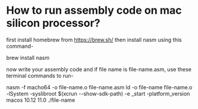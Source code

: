 # How to run assembly code on mac silicon processor?

first install homebrew from https://brew.sh/
then install nasm using this command-

brew install nasm


now write your assembly code and if file name is file-name.asm, use these terminal commands to run-

nasm -f macho64 -o file-name.o file-name.asm
ld -o file-name file-name.o -lSystem -syslibroot $(xcrun --show-sdk-path) -e _start -platform_version macos 10.12 11.0
./file-name
